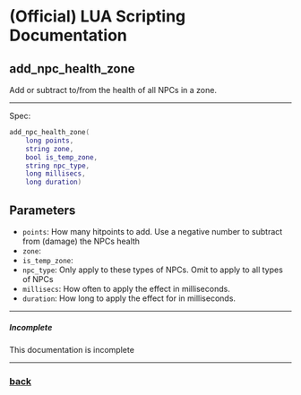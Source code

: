 
# (Official) LUA Scripting Documentation

## add_npc_health_zone

Add or subtract to/from the health of all NPCs in a zone.

___

Spec:

```lua
add_npc_health_zone(
	long points,
	string zone,
	bool is_temp_zone,
	string npc_type,
	long millisecs,
	long duration)
```

## Parameters

- `points`: How many hitpoints to add. Use a negative number to subtract from (damage) the NPCs health
- `zone`: 
- `is_temp_zone`: 
- `npc_type`: Only apply to these types of NPCs. Omit to apply to all types of NPCs
- `millisecs`: How often to apply the effect in milliseconds.
- `duration`: How long to apply the effect for in milliseconds.

___

##### Incomplete

This documentation is incomplete

___

### [back](../npcs)
